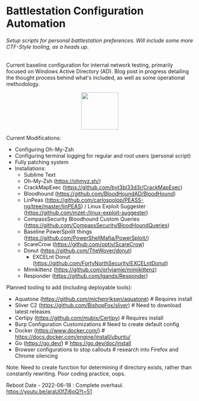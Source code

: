 # Battlestation Configuration Automation
###### Setup scripts for personal battlestation preferences. Will include some more CTF-Style tooling, as a heads up.

Current baseline configuration for internal network testing, primarily focused on Windows Active Directory (AD). Blog post in progress detailing the thought process behind what's included, as well as some operational methodology.

<p align="center">
  <img width="100" height="100" src="https://mmilkovich.files.wordpress.com/2022/06/cropped-transparent-logo-3.png">
</p>

Current Modifications:
- Configuring Oh-My-Zsh
- Configuring terminal logging for regular and root users (personal script)
- Fully patching system
- Installations:
  - Sublime Text
  - Oh-My-Zsh (https://ohmyz.sh/)
  - CrackMapExec (https://github.com/byt3bl33d3r/CrackMapExec)
  - Bloodhound (https://github.com/BloodHoundAD/BloodHound)
  - LinPeas (https://github.com/carlospolop/PEASS-ng/tree/master/linPEAS) / Linux Exploit Suggester (https://github.com/mzet-/linux-exploit-suggester)
  - CompassSecurity Bloodhound Custom Queries (https://github.com/CompassSecurity/BloodHoundQueries)
  - Baseline PowerSpolit things (https://github.com/PowerShellMafia/PowerSploit/)
  - ScareCrow (https://github.com/optiv/ScareCrow)
  - Donut (https://github.com/TheWover/donut)
    - EXCELnt Donut (https://github.com/FortyNorthSecurity/EXCELntDonut)
  - Mimikittenz (https://github.com/orlyjamie/mimikittenz)
  - Responder (https://github.com/lgandx/Responder)

Planned tooling to add (including deployable tools):
- Aquatone (https://github.com/michenriksen/aquatone) # Requires install
- Sliver C2 (https://github.com/BishopFox/sliver) # Need to download latest releases
- Certipy (https://github.com/mubix/Certipy) # Requires install
- Burp Configuration Customizations # Need to create default config
- Docker (https://www.docker.com/) # https://docs.docker.com/engine/install/ubuntu/
- Go (https://go.dev/) # https://go.dev/doc/install
- Browser configurations to stop callouts # research into Firefox and Chrome silencing

Note: Need to create function for determining if directory exists, rather than constantly rewriting. Poor coding practice, oops.

Reboot Date - 2022-06-18 : Complete overhaul. https://youtu.be/araU0fZj6oQ?t=51